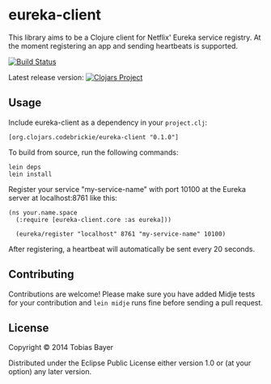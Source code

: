 # eureka-client

This library aims to be a Clojure client for Netflix' Eureka service registry.
At the moment registering an app and sending heartbeats is supported.

[![Build Status](https://travis-ci.org/codebrickie/eureka-client.svg?branch=master)](https://travis-ci.org/codebrickie/eureka-client)

Latest release version:
[![Clojars Project](http://clojars.org/org.clojars.codebrickie/eureka-client/latest-version.svg)](http://clojars.org/org.clojars.codebrickie/eureka-client)

## Usage

Include eureka-client as a dependency in your ```project.clj```:
```
[org.clojars.codebrickie/eureka-client "0.1.0"]
```

To build from source, run the following commands:
```
lein deps
lein install
```

Register your service "my-service-name" with port 10100 at the Eureka server at localhost:8761 like this:
```
(ns your.name.space
  (:require [eureka-client.core :as eureka]))

  (eureka/register "localhost" 8761 "my-service-name" 10100)
```

After registering, a heartbeat will automatically be sent every 20 seconds.

## Contributing
Contributions are welcome!
Please make sure you have added Midje tests for your contribution and ```lein midje``` runs fine before sending a pull request.

## License

Copyright © 2014 Tobias Bayer

Distributed under the Eclipse Public License either version 1.0 or (at
your option) any later version.
